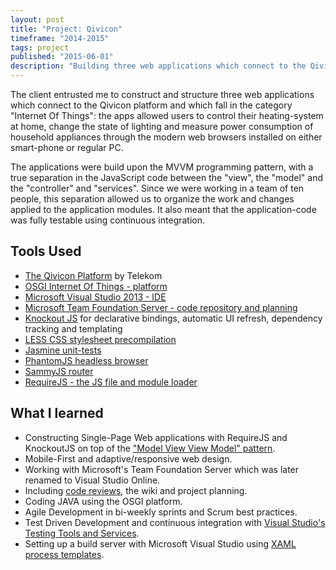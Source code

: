 ```yaml
---
layout: post
title: "Project: Qivicon"
timeframe: "2014-2015"
tags: project
published: "2015-06-01"
description: "Building three web applications which connect to the Qivicon platform"
---
```


The client entrusted me to construct and structure three web applications which connect to the Qivicon platform and which fall in the category "Internet Of Things": the apps allowed users to control their heating-system at home, change the state of lighting and measure power consumption of household appliances through the modern web browsers installed on either smart-phone or regular PC.

The applications were build upon the MVVM programming pattern, with a true separation in the JavaScript code between the "view", the "model" and the "controller" and "services". Since we were working in a team of ten people, this separation allowed us to organize the work and changes applied to the application modules. It also meant that the application-code was fully testable using continuous integration.

## Tools Used

 - [The Qivicon Platform](https://developer.qivicon.com/) by Telekom
 - [OSGI Internet Of Things - platform](https://www.osgi.org/about-us/working-groups/internet-of-things/)
 - [Microsoft Visual Studio 2013 - IDE](https://www.visualstudio.com/)
 - [Microsoft Team Foundation Server - code repository and planning](https://www.visualstudio.com/en-us/products/tfs-overview-vs.aspx)
 - [Knockout JS](http://knockoutjs.com/) for declarative bindings, automatic UI refresh, dependency tracking and templating
 - [LESS CSS stylesheet precompilation](http://lesscss.org/)
 - [Jasmine unit-tests](http://jasmine.github.io/)
 - [PhantomJS headless browser](http://phantomjs.org/)
 - [SammyJS router](http://sammyjs.org/docs/routes)
 - [RequireJS - the JS file and module loader](http://requirejs.org/)

## What I learned

 - Constructing Single-Page Web applications with RequireJS and KnockoutJS on top of the ["Model View View Model" pattern](https://msdn.microsoft.com/en-us/library/hh848246.aspx).
 - Mobile-First and adaptive/responsive web design.
 - Working with Microsoft's Team Foundation Server which was later renamed to Visual Studio Online.
 - Including [code reviews](https://www.visualstudio.com/en-us/get-started/code/get-code-reviewed-vs), the wiki and project planning.
 - Coding JAVA using the OSGI platform.
 - Agile Development in bi-weekly sprints and Scrum best practices.
 - Test Driven Development and continuous integration with [Visual Studio's Testing Tools and Services](https://www.visualstudio.com/en-us/features/testing-tools-vs.aspx).
 - Setting up a build server with Microsoft Visual Studio using [XAML process templates](https://msdn.microsoft.com/en-us/library/dd647551(v=vs.120).aspx).
